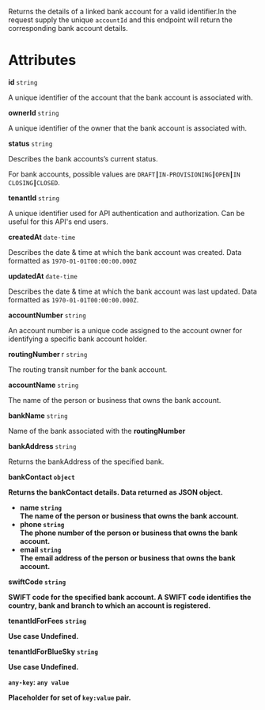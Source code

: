 
Returns the details of a linked bank account for a valid identifier.In the request supply the unique `accountId` and this endpoint will return the corresponding bank account details.

# Attributes

<strong> id </strong> `string`

A unique identifier of the account that the bank account is associated with.

<strong> ownerId </strong> `string`

A unique identifier of the owner that the bank account is associated with.


<strong> status </strong> `string`

Describes the bank accounts’s current status. 

For bank accounts, possible values are `DRAFT┃IN-PROVISIONING┃OPEN┃IN CLOSING┃CLOSED`.

<strong> tenantId </strong> `string`

A unique identifier used for API authentication and authorization. Can be useful for this API's end users.

<strong> createdAt </strong> `date-time`

Describes the date & time at which the bank account was created. Data formatted as `1970-01-01T00:00:00.000Z`

<strong> updatedAt </strong> `date-time`

Describes the date & time at which the bank account was last updated. Data formatted as `1970-01-01T00:00:00.000Z`.

<strong> accountNumber </strong> `string`

An account number is a unique code assigned to the account owner for identifying a specific bank account holder.

<strong> routingNumber </strong>r `string`

The routing transit number for the bank account.

<strong> accountName </strong> `string`

The name of the person or business that owns the bank account.

<strong> bankName </strong> `string`

Name of the bank associated with the <strong>routingNumber</strong>

<strong> bankAddress </strong> `string`

Returns the bankAddress of the specified bank.

<strong>bankContact </storng> `object` 

Returns the bankContact details. Data returned as JSON object.

*   <strong> name </strong> `string`</br> The name of the person or business that owns the bank account.
*   <strong> phone </strong> `string`</br> The phone number of the person or business that owns the bank account.
*   <strong> email </strong> `string`</br> The email address of the person or business that owns the bank account.

<strong> swiftCode </strong> `string`

SWIFT code for the specified bank account. A SWIFT code identifies the country, bank and branch to which an account is registered.

<strong> tenantIdForFees </strong> `string`

Use case Undefined.

<strong>tenantIdForBlueSky </strong> `string`

Use case Undefined.

`any-key`: `any value`

Placeholder for set of `key:value` pair.